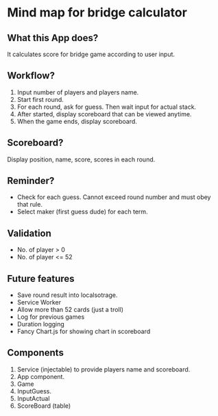 # Mind map for bridge calculator

## What this App does?
It calculates score for bridge game according to user input.

## Workflow?
1. Input number of players and players name.
2. Start first round.
3. For each round, ask for guess. Then wait input for actual stack.
4. After started, display scoreboard that can be viewed anytime.
5. When the game ends, display scoreboard.

## Scoreboard?
Display position, name, score, scores in each round.

## Reminder?
 - Check for each guess. Cannot exceed round number and must obey that rule.
 - Select maker (first guess dude) for each term.

## Validation
 - No. of player > 0
 - No. of player <= 52

## Future features
 - Save round result into localsotrage.
 - Service Worker
 - Allow more than 52 cards (just a troll)
 - Log for previous games
 - Duration logging
 - Fancy Chart.js for showing chart in scoreboard

## Components
1. Service (injectable) to provide players name and scoreboard.
2. App component.
3. Game
4. InputGuess.
5. InputActual
6. ScoreBoard (table)
